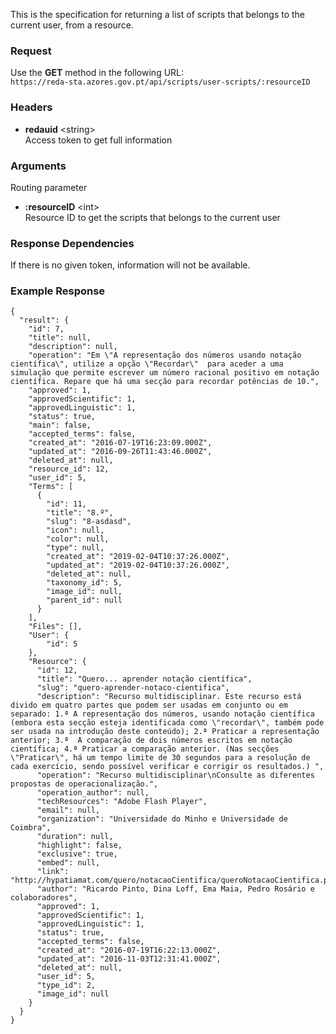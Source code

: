 This is the specification for returning a list of scripts that belongs to the current user, from a resource.

### Request

Use the **GET** method in the following URL:  
`https://reda-sta.azores.gov.pt/api/scripts/user-scripts/:resourceID`

### Headers

* **redauid** &lt;string&gt;  
   Access token to get full information

### Arguments

Routing parameter

* **:resourceID** &lt;int&gt;  
   Resource ID to get the scripts that belongs to the current user

### Response Dependencies

If there is no given token, information will not be available.

### Example Response

```
{
  "result": {
    "id": 7,
    "title": null,
    "description": null,
    "operation": "Em \"A representação dos números usando notação científica\", utilize a opção \"Recordar\"  para aceder a uma simulação que permite escrever um número racional positivo em notação científica. Repare que há uma secção para recordar potências de 10.",
    "approved": 1,
    "approvedScientific": 1,
    "approvedLinguistic": 1,
    "status": true,
    "main": false,
    "accepted_terms": false,
    "created_at": "2016-07-19T16:23:09.000Z",
    "updated_at": "2016-09-26T11:43:46.000Z",
    "deleted_at": null,
    "resource_id": 12,
    "user_id": 5,
    "Terms": [
      {
        "id": 11,
        "title": "8.º",
        "slug": "8-asdasd",
        "icon": null,
        "color": null,
        "type": null,
        "created_at": "2019-02-04T10:37:26.000Z",
        "updated_at": "2019-02-04T10:37:26.000Z",
        "deleted_at": null,
        "taxonomy_id": 5,
        "image_id": null,
        "parent_id": null
      }
    ],
    "Files": [],
    "User": {
        "id": 5
    },
    "Resource": {
      "id": 12,
      "title": "Quero... aprender notação científica",
      "slug": "quero-aprender-notaco-cientifica",
      "description": "Recurso multidisciplinar. Este recurso está divido em quatro partes que podem ser usadas em conjunto ou em separado: 1.ª A representação dos números, usando notação científica (embora esta secção esteja identificada como \"recordar\", também pode ser usada na introdução deste conteúdo); 2.ª Praticar a representação anterior; 3.ª  A comparação de dois números escritos em notação científica; 4.ª Praticar a comparação anterior. (Nas secções \"Praticar\", há um tempo limite de 30 segundos para a resolução de cada exercício, sendo possível verificar e corrigir os resultados.) ",
      "operation": "Recurso multidisciplinar\nConsulte as diferentes propostas de operacionalização.",
      "operation_author": null,
      "techResources": "Adobe Flash Player",
      "email": null,
      "organization": "Universidade do Minho e Universidade de Coimbra",
      "duration": null,
      "highlight": false,
      "exclusive": true,
      "embed": null,
      "link": "http://hypatiamat.com/quero/notacaoCientifica/queroNotacaoCientifica.php",
      "author": "Ricardo Pinto, Dina Loff, Ema Maia, Pedro Rosário e colaboradores",
      "approved": 1,
      "approvedScientific": 1,
      "approvedLinguistic": 1,
      "status": true,
      "accepted_terms": false,
      "created_at": "2016-07-19T16:22:13.000Z",
      "updated_at": "2016-11-03T12:31:41.000Z",
      "deleted_at": null,
      "user_id": 5,
      "type_id": 2,
      "image_id": null
    }
  }
}
```